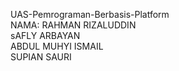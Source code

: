 UAS-Pemrograman-Berbasis-Platform<br>
NAMA: RAHMAN RIZALUDDIN<br>
      sAFLY ARBAYAN<br>
      ABDUL MUHYI ISMAIL<br>
      SUPIAN SAURI
